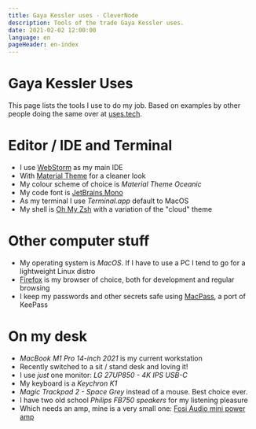```yaml
---
title: Gaya Kessler uses - CleverNode
description: Tools of the trade Gaya Kessler uses.
date: 2021-02-02 12:00:00
language: en
pageHeader: en-index
---
```


# Gaya Kessler Uses

This page lists the tools I use to do my job. Based on examples by other people doing the same over at [uses.tech](https://uses.tech/).

# Editor / IDE and Terminal

- I use [WebStorm](https://www.jetbrains.com/webstorm/) as my main IDE
- With [Material Theme](https://plugins.jetbrains.com/plugin/8006-material-theme-ui) for a cleaner look
- My colour scheme of choice is _Material Theme Oceanic_
- My code font is [JetBrains Mono](https://www.jetbrains.com/lp/mono/)
- As my terminal I use _Terminal.app_ default to MacOS
- My shell is [Oh My Zsh](https://ohmyz.sh/) with a variation of the "cloud" theme

# Other computer stuff

- My operating system is _MacOS_. If I have to use a PC I tend to go for a lightweight Linux distro
- [Firefox](https://firefox.com) is my browser of choice, both for development and regular browsing
- I keep my passwords and other secrets safe using [MacPass](https://macpassapp.org/), a port of KeePass

# On my desk
- _MacBook M1 Pro 14-inch 2021_ is my current workstation
- Recently switched to a sit / stand desk and loving it!
- I use *just* one monitor: _LG 27UP850 - 4K IPS USB-C_
- My keyboard is a _Keychron K1_
- _Magic Trackpad 2 - Space Grey_ instead of a mouse. Best choice ever.
- I have two old school _Philips FB750 speakers_ for my listening pleasure
- Which needs an amp, mine is a very small one: [Fosi Audio mini power amp](https://fosiaudio.com/collections/2-channel-amplifier/products/tda7498e-2-channel-stereo-audio-amplifier-receiver-mini-hi-fi-class-d-integrated-amp-home-speakers-160w-x-2-power-supply)